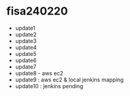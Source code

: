 # fisa240220
- update1
- update2
- update3
- update4
- update5
- update6
- update7
- update8 - aws ec2
- update9 : aws ec2 & local jenkins mapping
- update10 : jenkins pending
